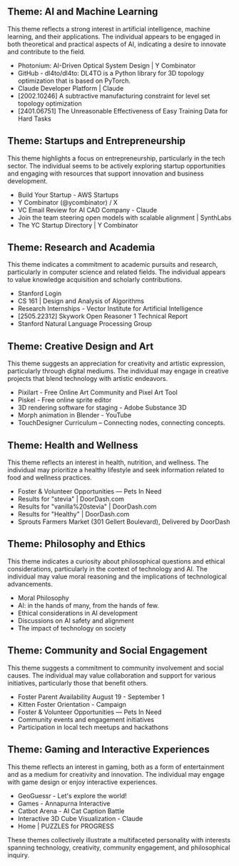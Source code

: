 ## Theme: AI and Machine Learning
This theme reflects a strong interest in artificial intelligence, machine learning, and their applications. The individual appears to be engaged in both theoretical and practical aspects of AI, indicating a desire to innovate and contribute to the field.
- Photonium: AI-Driven Optical System Design | Y Combinator
- GitHub - dl4to/dl4to: DL4TO is a Python library for 3D topology optimization that is based on PyTorch.
- Claude Developer Platform | Claude
- [2002.10246] A subtractive manufacturing constraint for level set topology optimization
- [2401.06751] The Unreasonable Effectiveness of Easy Training Data for Hard Tasks

## Theme: Startups and Entrepreneurship
This theme highlights a focus on entrepreneurship, particularly in the tech sector. The individual seems to be actively exploring startup opportunities and engaging with resources that support innovation and business development.
- Build Your Startup - AWS Startups
- Y Combinator (@ycombinator) / X
- VC Email Review for AI CAD Company - Claude
- Join the team steering open models with scalable alignment | SynthLabs
- The YC Startup Directory | Y Combinator

## Theme: Research and Academia
This theme indicates a commitment to academic pursuits and research, particularly in computer science and related fields. The individual appears to value knowledge acquisition and scholarly contributions.
- Stanford Login
- CS 161 | Design and Analysis of Algorithms
- Research Internships - Vector Institute for Artificial Intelligence
- [2505.22312] Skywork Open Reasoner 1 Technical Report
- Stanford Natural Language Processing Group

## Theme: Creative Design and Art
This theme suggests an appreciation for creativity and artistic expression, particularly through digital mediums. The individual may engage in creative projects that blend technology with artistic endeavors.
- Pixilart - Free Online Art Community and Pixel Art Tool
- Piskel - Free online sprite editor
- 3D rendering software for staging - Adobe Substance 3D
- Morph animation in Blender - YouTube
- TouchDesigner Curriculum – Connecting nodes, connecting concepts.

## Theme: Health and Wellness
This theme reflects an interest in health, nutrition, and wellness. The individual may prioritize a healthy lifestyle and seek information related to food and wellness practices.
- Foster & Volunteer Opportunities — Pets In Need
- Results for "stevia" | DoorDash.com
- Results for "vanilla%20stevia" | DoorDash.com
- Results for "Healthy" | DoorDash.com
- Sprouts Farmers Market (301 Gellert Boulevard), Delivered by DoorDash

## Theme: Philosophy and Ethics
This theme indicates a curiosity about philosophical questions and ethical considerations, particularly in the context of technology and AI. The individual may value moral reasoning and the implications of technological advancements.
- Moral Philosophy
- AI: in the hands of many, from the hands of few.
- Ethical considerations in AI development
- Discussions on AI safety and alignment
- The impact of technology on society

## Theme: Community and Social Engagement
This theme suggests a commitment to community involvement and social causes. The individual may value collaboration and support for various initiatives, particularly those that benefit others.
- Foster Parent Availability August 19 - September 1
- Kitten Foster Orientation - Campaign
- Foster & Volunteer Opportunities — Pets In Need
- Community events and engagement initiatives
- Participation in local tech meetups and hackathons

## Theme: Gaming and Interactive Experiences
This theme reflects an interest in gaming, both as a form of entertainment and as a medium for creativity and innovation. The individual may engage with game design or enjoy interactive experiences.
- GeoGuessr - Let's explore the world!
- Games - Annapurna Interactive
- Catbot Arena - AI Cat Caption Battle
- Interactive 3D Cube Visualization - Claude
- Home | PUZZLES for PROGRESS

These themes collectively illustrate a multifaceted personality with interests spanning technology, creativity, community engagement, and philosophical inquiry.